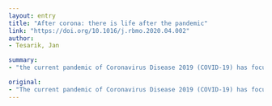 ```yaml
---
layout: entry
title: "After corona: there is life after the pandemic"
link: "https://doi.org/10.1016/j.rbmo.2020.04.002"
author:
- Tesarik, Jan

summary:
- "the current pandemic of Coronavirus Disease 2019 (COVID-19) has focused the attention of medical-care providers away from non-life-threatening diseases. Infertility does not jeopardize the physical survival of infertile couples, he says. Assisted reproductive technology makes it possible to separate fertilization and pregnancy in time. Gambling women infected with coronavirus may have an increased risk of adverse neonatal outcomes, but gametes do not transmit COVID19."

original:
- "The current pandemic of Coronavirus Disease 2019 (COVID-19) has focused the attention of medical-care providers away from non-life-threatening diseases, including infertility. Although infertility does not jeopardize the physical survival of infertile couples, it does jeopardize their future quality of life. Human infertility can be caused by a number of factors, some of which are age-dependent, and their effects may become irreversible if appropriate measures are not taken in time to prevent irreversible childlessness. Accordingly, each case of infertility should be evaluated comprehensively to establish its position of priority. Assisted reproductive technology (ART) makes it possible to separate fertilization and pregnancy in time. Whereas pregnant women infected with coronavirus may have an increased risk of adverse neonatal outcomes, gametes do not transmit COVID-19. Thus, performing ovarian stimulation and fertilization without delay, freezing the resulting embryos and delaying embryo transfer until the end of the pandemic appears to be the best strategy at present."
---
```


